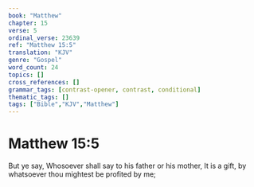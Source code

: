 ```yaml
---
book: "Matthew"
chapter: 15
verse: 5
ordinal_verse: 23639
ref: "Matthew 15:5"
translation: "KJV"
genre: "Gospel"
word_count: 24
topics: []
cross_references: []
grammar_tags: [contrast-opener, contrast, conditional]
thematic_tags: []
tags: ["Bible","KJV","Matthew"]
---
```


# Matthew 15:5

But ye say, Whosoever shall say to his father or his mother, It is a gift, by whatsoever thou mightest be profited by me;
